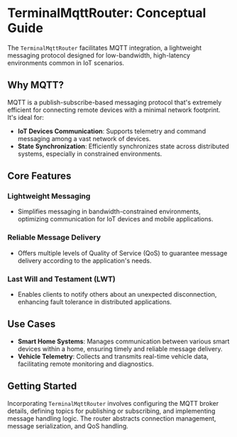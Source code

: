 # TerminalMqttRouter: Conceptual Guide

The `TerminalMqttRouter` facilitates MQTT integration, a lightweight messaging protocol designed for low-bandwidth, high-latency environments common in IoT scenarios.

## Why MQTT?

MQTT is a publish-subscribe-based messaging protocol that's extremely efficient for connecting remote devices with a minimal network footprint. It's ideal for:

- **IoT Devices Communication**: Supports telemetry and command messaging among a vast network of devices.
- **State Synchronization**: Efficiently synchronizes state across distributed systems, especially in constrained environments.

## Core Features

### Lightweight Messaging
- Simplifies messaging in bandwidth-constrained environments, optimizing communication for IoT devices and mobile applications.

### Reliable Message Delivery
- Offers multiple levels of Quality of Service (QoS) to guarantee message delivery according to the application's needs.

### Last Will and Testament (LWT)
- Enables clients to notify others about an unexpected disconnection, enhancing fault tolerance in distributed applications.

## Use Cases

- **Smart Home Systems**: Manages communication between various smart devices within a home, ensuring timely and reliable message delivery.
- **Vehicle Telemetry**: Collects and transmits real-time vehicle data, facilitating remote monitoring and diagnostics.

## Getting Started

Incorporating `TerminalMqttRouter` involves configuring the MQTT broker details, defining topics for publishing or subscribing, and implementing message handling logic. The router abstracts connection management, message serialization, and QoS handling.
